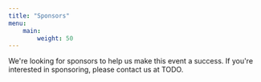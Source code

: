 ```yaml
---
title: "Sponsors"
menu:
    main:
        weight: 50
---
```



We're looking for sponsors to help us make this event a success. If you're interested in sponsoring, please contact us at TODO.
